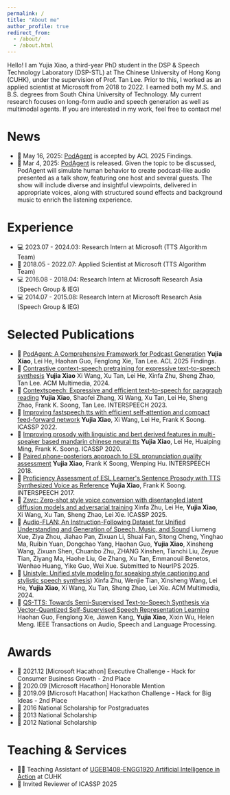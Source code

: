 ```yaml
---
permalink: /
title: "About me"
author_profile: true
redirect_from: 
  - /about/
  - /about.html
---
```


Hello! I am Yujia Xiao, a third-year PhD student in the DSP & Speech Technology Laboratory (DSP-STL) at The Chinese University of Hong Kong (CUHK), under the supervision of Prof. Tan Lee. Prior to this, I worked as an applied scientist at Microsoft from 2018 to 2022. I earned both my M.S. and B.S. degrees from South China University of Technology. My current research focuses on long-form audio and speech generation as well as multimodal agents. If you are interested in my work, feel free to contact me!

News
======
<span class='anchor' id='news'></span>
- 🥂 May 16, 2025: [PodAgent](https://github.com/yujxx/PodAgent) is accepted by ACL 2025 Findings.
- 🥂 Mar 4, 2025: [PodAgent](https://github.com/yujxx/PodAgent) is released. Given the topic to be discussed, PodAgent will simulate human behavior to create podcast-like audio presented as a talk show, featuring one host and several guests. The show will include diverse and insightful viewpoints, delivered in appropriate voices, along with structured sound effects and background music to enrich the listening experience.

Experience
======
<span class='anchor' id='experience'></span>
- 💻 2023.07 - 2024.03: Research Intern at Microsoft (TTS Algorithm Team)
- 💼 2018.05 - 2022.07: Applied Scientist at Microsoft (TTS Algorithm Team)
- 💻 2016.08 - 2018.04: Research Intern at Microsoft Research Asia (Speech Group & IEG)
- 💻 2014.07 - 2015.08: Research Intern at Microsoft Research Asia (Speech Group & IEG)

Selected Publications
======
<span class='anchor' id='publication'></span>
- 📖 [PodAgent: A Comprehensive Framework for Podcast Generation](https://arxiv.org/abs/2503.00455) **Yujia Xiao**, Lei He, Haohan Guo, Fenglong Xie, Tan Lee. ACL 2025 Findings.
- 📖 [Contrastive context-speech pretraining for expressive text-to-speech synthesis](https://dl.acm.org/doi/pdf/10.1145/3664647.3681348) **Yujia Xiao** Xi Wang, Xu Tan, Lei He, Xinfa Zhu, Sheng Zhao, Tan Lee. ACM Multimedia, 2024.
- 📖 [Contextspeech: Expressive and efficient text-to-speech for paragraph reading](https://arxiv.org/abs/2307.00782) **Yujia Xiao**, Shaofei Zhang, Xi Wang, Xu Tan, Lei He, Sheng Zhao, Frank K. Soong, Tan Lee. INTERSPEECH 2023.
- 📖 [Improving fastspeech tts with efficient self-attention and compact feed-forward network](https://ieeexplore.ieee.org/stamp/stamp.jsp?arnumber=9746408) **Yujia Xiao**, Xi Wang, Lei He, Frank K Soong. ICASSP 2022.
- 📖 [Improving prosody with linguistic and bert derived features in multi-speaker based mandarin chinese neural tts](https://ieeexplore.ieee.org/stamp/stamp.jsp?arnumber=9054337) **Yujia Xiao**, Lei He, Huaiping Ming, Frank K. Soong. ICASSP 2020.
- 📖 [Paired phone-posteriors approach to ESL pronunciation quality assessment](https://www.isca-archive.org/interspeech_2018/xiao18b_interspeech.pdf) **Yujia Xiao**, Frank K Soong, Wenping Hu. INTERSPEECH 2018.
- 📖 [Proficiency Assessment of ESL Learner's Sentence Prosody with TTS Synthesized Voice as Reference](https://www.isca-archive.org/interspeech_2017/xiao17_interspeech.pdf) **Yujia Xiao**, Frank K Soong. INTERSPEECH 2017.
- 📖 [Zsvc: Zero-shot style voice conversion with disentangled latent diffusion models and adversarial training](https://ieeexplore.ieee.org/stamp/stamp.jsp?arnumber=10888535) Xinfa Zhu, Lei He, **Yujia Xiao**, Xi Wang, Xu Tan, Sheng Zhao, Lei Xie. ICASSP 2025.
- 📖 [Audio-FLAN: An Instruction-Following Dataset for Unified Understanding and Generation of Speech, Music, and Sound](https://arxiv.org/pdf/2502.16584) Liumeng Xue, Ziya Zhou, Jiahao Pan, Zixuan Li, Shuai Fan, Sitong Cheng, Yinghao Ma, Ruibin Yuan, Dongchao Yang, Haohan Guo, **Yujia Xiao**, Xinsheng Wang, Zixuan Shen, Chuanbo Zhu, ZHANG Xinshen, Tianchi Liu, Zeyue Tian, Ziyang Ma, Haohe Liu, Ge Zhang, Xu Tan, Emmanouil Benetos, Wenhao Huang, Yike Guo, Wei Xue. Submitted to NeurIPS 2025.
- 📖 [Unistyle: Unified style modeling for speaking style captioning and stylistic speech synthesis](https://dl.acm.org/doi/pdf/10.1145/3664647.3681465)) Xinfa Zhu, Wenjie Tian, Xinsheng Wang, Lei He, **Yujia Xiao**, Xi Wang, Xu Tan, Sheng Zhao, Lei Xie. ACM Multimedia, 2024.
- 📖 [QS-TTS: Towards Semi-Supervised Text-to-Speech Synthesis via Vector-Quantized Self-Supervised Speech Representation Learning](https://arxiv.org/pdf/2309.00126) Haohan Guo, Fenglong Xie, Jiawen Kang, **Yujia Xiao**, Xixin Wu, Helen Meng. IEEE Transactions on Audio, Speech and Language Processing.


Awards
======
<span class='anchor' id='awards'></span>
- 🌟 2021.12 [Microsoft Hacathon] Executive Challenge - Hack for Consumer Business Growth - 2nd Place
- 🌟 2020.09 [Microsoft Hacathon] Honorable Mention
- 🌟 2019.09 [Microsoft Hacathon] Hackathon Challenge - Hack for Big Ideas - 2nd Place
- 🥇 2016 National Scholarship for Postgraduates
- 🥇 2013 National Scholarship
- 🥇 2012 National Scholarship
  
Teaching & Services
======
<span class='anchor' id='others'></span>
- 🧑‍🏫️ Teaching Assistant of [UGEB1408-ENGG1920 Artificial Intelligence in Action](https://www.oge.cuhk.edu.hk/course/ugeb1408-artificial-intelligence-in-action/) at CUHK
- 📑 Invited Reviewer of ICASSP 2025
